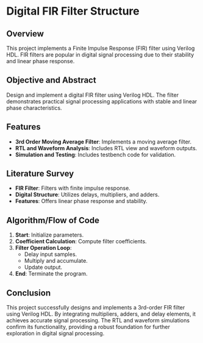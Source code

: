 # Digital FIR Filter Structure

## Overview
This project implements a Finite Impulse Response (FIR) filter using Verilog HDL. FIR filters are popular in digital signal processing due to their stability and linear phase response.

## Objective and Abstract
Design and implement a digital FIR filter using Verilog HDL. The filter demonstrates practical signal processing applications with stable and linear phase characteristics.

## Features
- **3rd Order Moving Average Filter**: Implements a moving average filter.
- **RTL and Waveform Analysis**: Includes RTL view and waveform outputs.
- **Simulation and Testing**: Includes testbench code for validation.

## Literature Survey
- **FIR Filter**: Filters with finite impulse response.
- **Digital Structure**: Utilizes delays, multipliers, and adders.
- **Features**: Offers linear phase response and stability.

## Algorithm/Flow of Code
1. **Start**: Initialize parameters.
2. **Coefficient Calculation**: Compute filter coefficients.
3. **Filter Operation Loop**:
   - Delay input samples.
   - Multiply and accumulate.
   - Update output.
4. **End**: Terminate the program.

## Conclusion
This project successfully designs and implements a 3rd-order FIR filter using Verilog HDL. By integrating multipliers, adders, and delay elements, it achieves accurate signal processing. The RTL and waveform simulations confirm its functionality, providing a robust foundation for further exploration in digital signal processing.
